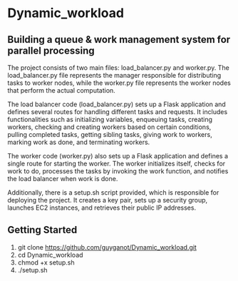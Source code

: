 # Dynamic_workload

## Building a queue & work management system for parallel processing

The project consists of two main files: load_balancer.py and worker.py. The load_balancer.py file represents the manager responsible for distributing tasks to worker nodes, while the worker.py file represents the worker nodes that perform the actual computation.

The load balancer code (load_balancer.py) sets up a Flask application and defines several routes for handling different tasks and requests. It includes functionalities such as initializing variables, enqueuing tasks, creating workers, checking and creating workers based on certain conditions, pulling completed tasks, getting sibling tasks, giving work to workers, marking work as done, and terminating workers.

The worker code (worker.py) also sets up a Flask application and defines a single route for starting the worker. The worker initializes itself, checks for work to do, processes the tasks by invoking the work function, and notifies the load balancer when work is done.

Additionally, there is a setup.sh script provided, which is responsible for deploying the project. It creates a key pair, sets up a security group, launches EC2 instances, and retrieves their public IP addresses.


## Getting Started

1. git clone https://github.com/guyganot/Dynamic_workload.git
2. cd Dynamic_workload
3. chmod +x setup.sh
4. ./setup.sh
